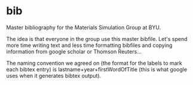 # bib
Master bibliography for the Materials Simulation Group at BYU.

The idea is that everyone in the group use this master bibfile. Let's
spend more time writing text and less time formatting bibfiles and
copying information from google scholar or Thomson Reuters...

The naming convention we agreed on (the format for the labels to mark
each bibtex entry) is lastname+year+firstWordOfTitle (this is what
google uses when it generates bibtex output).

